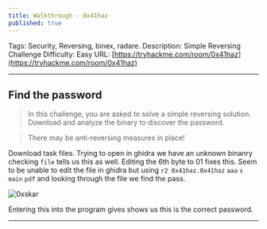 ```yaml
---
title: Walkthrough - 0x41haz
published: true
---
```


Tags: Security, Reversing, binex, radare.
Description: Simple Reversing Challenge
Difficulty: Easy
URL: [https://tryhackme.com/room/0x41haz](https://tryhackme.com/room/0x41haz)

* * *

## Find the password

> In this challenge, you are asked to solve a simple reversing solution. Download and analyze the binary to discover the password.

> There may be anti-reversing measures in place!

Download task files. Trying to open in ghidra we have an unknown binanry checking `file` tells us this as well. Editing the 6th byte to 01 fixes this. Seem to be unable to edit the file in ghidra but using  `r2 0x41haz.0x41haz` `aaa` `s main` `pdf` and looking through the file we find the pass.

![0xskar](/assets/0x41hax01.png)

Entering this into the program gives shows us this is the correct password.
* * * 

